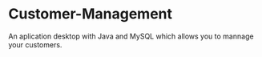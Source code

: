 # Customer-Management
An aplication desktop with Java and MySQL which allows you to mannage your customers.
